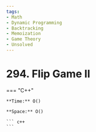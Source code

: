 ```yaml
---
tags:
- Math
- Dynamic Programming
- Backtracking
- Memoization
- Game Theory
- Unsolved
---
```



# 294. Flip Game II

=== "C++"

    **Time:** O()

    **Space:** O()

    ``` c++
    ```